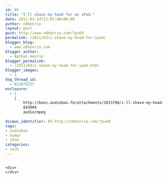 ```yaml
---
id: 69
title: "I'll shave my head for an iPad."
date: 2011-03-24T23:07:00+00:00
author: n8henrie
layout: post
guid: http://www.n8henrie.com/?p=69
permalink: /2011/03/i-shave-my-head-for-ipad/
blogger_blog:
  - www.n8henrie.com
blogger_author:
  - Nathan Henrie
blogger_permalink:
  - /2011/03/i-shave-my-head-for-ipad.html
blogger_images:
  - 1
dsq_thread_id:
  - 821076257
enclosure:
  - |
    |
        http://boos.audioboo.fm/attachments/1033708/i-ll-shave-my-head-for-an-ipad.mp3?audio_clip_id=312055
        843904
        audio/mpeg
        
disqus_identifier: 69 http://n8henrie.com/?p=69
tags:
- audioboo
- humor
- iPad
categories:
- tech
---
```

<div>
  <div>
    <img alt="Media_httpaudioboofmb_okdnc" height="1" src="{{ site.url }}/uploads/2012/09/media_httpaudioboofmb_okdnc.jpg.scaled500.jpg" width="1" />
  </div>
  
  <p>
    </div> 
    
    <div>
    </div>